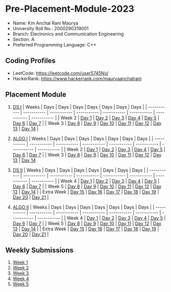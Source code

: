 # Pre-Placement-Module-2023

- Name: Km Anchal Rani Maurya
- University Roll No.: 2000290319001
- Branch: Electronics and Communication Engineering
- Section: A
- Preferred Programming Language: C++

## Coding Profiles
- LeetCode: https://leetcode.com/user5745Nv/
- HackerRank: https://www.hackerrank.com/mauryaanchalrani

## Placement Module
1. [DS I](https://github.com/mauryaanchalrani/Pre-Placement-Module-2023/tree/main/DS%20I)
    | Weeks | Days | Days | Days | Days | Days | Days | Days |
    | ----------- | ----------- | ----------- | ----------- | ----------- | ----------- | ----------- | ----------- | 
    | Week 2 | [Day 1](https://github.com/mauryaanchalrani/Pre-Placement-Module-2023/tree/main/DS%20I/Day%201) | [Day 2](https://github.com/mauryaanchalrani/Pre-Placement-Module-2023/tree/main/DS%20I/Day%202) | [Day 3](https://github.com/mauryaanchalrani/Pre-Placement-Module-2023/tree/main/DS%20I/Day%203) | [Day 4](https://github.com/mauryaanchalrani/Pre-Placement-Module-2023/tree/main/DS%20I/Day%204) | [Day 5](https://github.com/mauryaanchalrani/Pre-Placement-Module-2023/tree/main/DS%20I/Day%205) | [Day 6](https://github.com/mauryaanchalrani/Pre-Placement-Module-2023/tree/main/DS%20I/Day%206) | [Day 7](https://github.com/mauryaanchalrani/Pre-Placement-Module-2023/tree/main/DS%20I/Day%207) |
    | Week 3 | [Day 8](https://github.com/mauryaanchalrani/Pre-Placement-Module-2023/tree/main/DS%20I/Day%208) | [Day 9](https://github.com/mauryaanchalrani/Pre-Placement-Module-2023/tree/main/DS%20I/Day%209) | [Day 10](https://github.com/mauryaanchalrani/Pre-Placement-Module-2023/tree/main/DS%20I/Day%2010) | [Day 11](https://github.com/mauryaanchalrani/Pre-Placement-Module-2023/tree/main/DS%20I/Day%2011) | [Day 12](https://github.com/mauryaanchalrani/Pre-Placement-Module-2023/tree/main/DS%20I/Day%2012) | [Day 13](https://github.com/mauryaanchalrani/Pre-Placement-Module-2023/tree/main/DS%20I/Day%2013) | [Day 14](https://github.com/mauryaanchalrani/Pre-Placement-Module-2023/tree/main/DS%20I/Day%2014) |
    
2. [ALGO I](https://github.com/mauryaanchalrani/Pre-Placement-Module-2023/tree/main/ALGO%20I)
    | Weeks | Days | Days | Days | Days | Days | Days | Days |
    | ----------- | ----------- | ----------- | ----------- | ----------- | ----------- | ----------- | ----------- |
    | Week 2 | [Day 1](https://github.com/mauryaanchalrani/Pre-Placement-Module-2023/tree/main/ALGO%20I/Day%201) | [Day 2](https://github.com/mauryaanchalrani/Pre-Placement-Module-2023/tree/main/ALGO%20I/Day%202) | [Day 3](https://github.com/mauryaanchalrani/Pre-Placement-Module-2023/tree/main/ALGO%20I/Day%203) | [Day 4](https://github.com/mauryaanchalrani/Pre-Placement-Module-2023/tree/main/ALGO%20I/Day%204) | [Day 5](https://github.com/mauryaanchalrani/Pre-Placement-Module-2023/tree/main/ALGO%20I/Day%205) | [Day 6](https://github.com/mauryaanchalrani/Pre-Placement-Module-2023/tree/main/ALGO%20I/Day%206) | [Day 7](https://github.com/mauryaanchalrani/Pre-Placement-Module-2023/tree/main/ALGO%20I/Day%207) |
    | Week 3 | [Day 8](https://github.com/mauryaanchalrani/Pre-Placement-Module-2023/tree/main/ALGO%20I/Day%208) | [Day 9](https://github.com/mauryaanchalrani/Pre-Placement-Module-2023/tree/main/ALGO%20I/Day%209) | [Day 10](https://github.com/mauryaanchalrani/Pre-Placement-Module-2023/tree/main/ALGO%20I/Day%2010) | [Day 11](https://github.com/mauryaanchalrani/Pre-Placement-Module-2023/tree/main/ALGO%20I/Day%2011) | [Day 12](https://github.com/mauryaanchalrani/Pre-Placement-Module-2023/tree/main/ALGO%20I/Day%2012) | [Day 13](https://github.com/mauryaanchalrani/Pre-Placement-Module-2023/tree/main/ALGO%20I/Day%2013) | [Day 14](https://github.com/mauryaanchalrani/Pre-Placement-Module-2023/tree/main/ALGO%20I/Day%2014)  
    
3. [DS II](https://github.com/mauryaanchalrani/Pre-Placement-Module-2023/tree/main/DS%20II)
    | Weeks | Days | Days | Days | Days | Days | Days | Days |
    | ----------- | ----------- | ----------- | ----------- | ----------- | ----------- | ----------- | ----------- |
    | Week 4 | [Day 1](https://github.com/mauryaanchalrani/Pre-Placement-Module-2023/tree/main/DS%20II/Day%201) | [Day 2](https://github.com/mauryaanchalrani/Pre-Placement-Module-2023/tree/main/DS%20II/Day%202) | [Day 3](https://github.com/mauryaanchalrani/Pre-Placement-Module-2023/tree/main/DS%20II/Day%203) | [Day 4](https://github.com/mauryaanchalrani/Pre-Placement-Module-2023/tree/main/DS%20II/Day%204) | [Day 5](https://github.com/mauryaanchalrani/Pre-Placement-Module-2023/tree/main/DS%20II/Day%205) | [Day 6](https://github.com/mauryaanchalrani/Pre-Placement-Module-2023/tree/main/DS%20II/Day%206) | [Day 7](https://github.com/mauryaanchalrani/Pre-Placement-Module-2023/tree/main/DS%20II/Day%207) | 
    | Week 5 | [Day 8](https://github.com/mauryaanchalrani/Pre-Placement-Module-2023/tree/main/DS%20II/Day%208) | [Day 9](https://github.com/mauryaanchalrani/Pre-Placement-Module-2023/tree/main/DS%20II/Day%209) | [Day 10](https://github.com/mauryaanchalrani/Pre-Placement-Module-2023/tree/main/DS%20II/Day%2010) | [Day 11](https://github.com/mauryaanchalrani/Pre-Placement-Module-2023/tree/main/DS%20II/Day%2011) | [Day 12](https://github.com/mauryaanchalrani/Pre-Placement-Module-2023/tree/main/DS%20II/Day%2012) | [Day 13](https://github.com/mauryaanchalrani/Pre-Placement-Module-2023/tree/main/DS%20II/Day%2013) | [Day 14](https://github.com/mauryaanchalrani/Pre-Placement-Module-2023/tree/main/DS%20II/Day%2014) |
    | Extra Week | [Day 15](https://github.com/mauryaanchalrani/Pre-Placement-Module-2023/tree/main/DS%20II/Day%2015) | [Day 16](https://github.com/mauryaanchalrani/Pre-Placement-Module-2023/tree/main/DS%20II/Day%2016) | [Day 17](https://github.com/mauryaanchalrani/Pre-Placement-Module-2023/tree/main/DS%20II/Day%2017) | [Day 18](https://github.com/mauryaanchalrani/Pre-Placement-Module-2023/tree/main/DS%20II/Day%2018) | [Day 19](https://github.com/mauryaanchalrani/Pre-Placement-Module-2023/tree/main/DS%20II/Day%2019) | [Day 20](https://github.com/mauryaanchalrani/Pre-Placement-Module-2023/tree/main/DS%20II/Day%2020) | [Day 21](https://github.com/mauryaanchalrani/Pre-Placement-Module-2023/tree/main/DS%20II/Day%2021) |
    
4. [ALGO II](https://github.com/mauryaanchalrani/Pre-Placement-Module-2023/tree/main/ALGO%20II)
    | Weeks | Days | Days | Days | Days | Days | Days | Days |
    | ----------- | ----------- | ----------- | ----------- | ----------- | ----------- | ----------- | ----------- |
    | Week 4 | [Day 1](https://github.com/mauryaanchalrani/Pre-Placement-Module-2023/tree/main/ALGO%20II/Day%201) | [Day 2](https://github.com/mauryaanchalrani/Pre-Placement-Module-2023/tree/main/ALGO%20II/Day%202) | [Day 3](https://github.com/mauryaanchalrani/Pre-Placement-Module-2023/tree/main/ALGO%20II/Day%203) | [Day 4](https://github.com/mauryaanchalrani/Pre-Placement-Module-2023/tree/main/ALGO%20II/Day%204) | [Day 5](https://github.com/mauryaanchalrani/Pre-Placement-Module-2023/tree/main/ALGO%20II/Day%205) | [Day 6](https://github.com/mauryaanchalrani/Pre-Placement-Module-2023/tree/main/ALGO%20II/Day%206) | [Day 7](https://github.com/mauryaanchalrani/Pre-Placement-Module-2023/tree/main/ALGO%20II/Day%207) |
    | Week 5 | [Day 8](https://github.com/mauryaanchalrani/Pre-Placement-Module-2023/tree/main/ALGO%20II/Day%208) | [Day 9](https://github.com/mauryaanchalrani/Pre-Placement-Module-2023/tree/main/ALGO%20II/Day%209) | [Day 10](https://github.com/mauryaanchalrani/Pre-Placement-Module-2023/tree/main/ALGO%20II/Day%2010) | [Day 11](https://github.com/mauryaanchalrani/Pre-Placement-Module-2023/tree/main/ALGO%20II/Day%2011) | [Day 12](https://github.com/mauryaanchalrani/Pre-Placement-Module-2023/tree/main/ALGO%20II/Day%2012) | [Day 13](https://github.com/mauryaanchalrani/Pre-Placement-Module-2023/tree/main/ALGO%20II/Day%2013) | [Day 14](https://github.com/mauryaanchalrani/Pre-Placement-Module-2023/tree/main/ALGO%20II/Day%2014) |
    | Extra Week | [Day 15](https://github.com/mauryaanchalrani/Pre-Placement-Module-2023/tree/main/ALGO%20II/Day%2015) | [Day 16](https://github.com/mauryaanchalrani/Pre-Placement-Module-2023/tree/main/ALGO%20II/Day%2016) | [Day 17](https://github.com/mauryaanchalrani/Pre-Placement-Module-2023/tree/main/ALGO%20II/Day%2017) | [Day 18](https://github.com/mauryaanchalrani/Pre-Placement-Module-2023/tree/main/ALGO%20II/Day%2018) | [Day 19](https://github.com/mauryaanchalrani/Pre-Placement-Module-2023/tree/main/ALGO%20II/Day%2019) | [Day 20](https://github.com/mauryaanchalrani/Pre-Placement-Module-2023/tree/main/ALGO%20II/Day%2020) | [Day 21](https://github.com/mauryaanchalrani/Pre-Placement-Module-2023/tree/main/ALGO%20II/Day%2021) |

## Weekly Submissions
1. [Week 1](https://github.com/mauryaanchalrani/Pre-Placement-Module-2023/tree/main/Weekly%20Submissions/Week%201)
2. [Week 2](https://github.com/mauryaanchalrani/Pre-Placement-Module-2023/tree/main/Weekly%20Submissions/Week%202)
3. [Week 3](https://github.com/mauryaanchalrani/Pre-Placement-Module-2023/tree/main/Weekly%20Submissions/Week%203)
4. [Week 4](https://github.com/mauryaanchalrani/Pre-Placement-Module-2023/tree/main/Weekly%20Submissions/Week%204)
5. [Week 5](https://github.com/mauryaanchalrani/Pre-Placement-Module-2023/tree/main/Weekly%20Submissions/Week%205)

